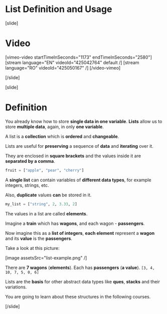 # List Definition and Usage

[slide]
# Video

[vimeo-video startTimeInSeconds="1173" endTimeInSeconds="2580"]
[stream language="EN" videoId="425042764" default /]
[stream language="RO" videoId="425050167" /]
[/video-vimeo]

[/slide]

[slide]
# Definition

You already know how to store **single data in one variable**. **Lists** allow us to store **multiple data**, again, in only **one variable**.

A list is a **collection** which is **ordered** and **changeable**.

Lists are useful for **preserving** a sequence of **data** and **iterating** over it.

They are enclosed in **square brackets** and the values inside it are **separated by a comma**.

```python
fruit = ["apple", "pear", "cherry"]
```

A **single list** can contain variables of **different data types**, for example integers, strings, etc.

Also, **duplicate** values **can** be stored in it.

```python
my_list = ["string", 2, 3.33, 2]
```

The values in a list are called **elements**.

Imagine a **train** which has **wagons**, and each wagon - **passengers**.

Now imagine this as a **list of integers**, **each element** represent a **wagon** and its **value** is the **passengers**.

Take a look at this picture:

[image assetsSrc="list-example.png" /]

There are **7 wagons** (**elements**). Each has **passengers** (**a value**). `[3, 4, 10, 7, 5, 0, 6]`

Lists are the **basis** for other abstract data types like **ques**, **stacks** and their variations.

You are going to learn about these structures in the following courses.

[/slide]